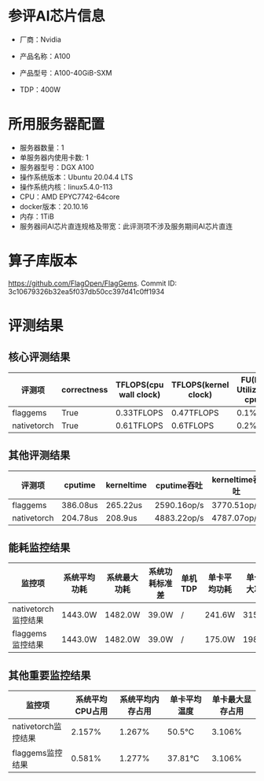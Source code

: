 # 参评AI芯片信息

* 厂商：Nvidia

* 产品名称：A100
* 产品型号：A100-40GiB-SXM
* TDP：400W

# 所用服务器配置

* 服务器数量：1
* 单服务器内使用卡数: 1
* 服务器型号：DGX A100
* 操作系统版本：Ubuntu 20.04.4 LTS
* 操作系统内核：linux5.4.0-113
* CPU：AMD EPYC7742-64core
* docker版本：20.10.16
* 内存：1TiB
* 服务器间AI芯片直连规格及带宽：此评测项不涉及服务期间AI芯片直连

# 算子库版本

https://github.com/FlagOpen/FlagGems. Commit ID: 3c10679326b32ea5f037db50cc397d41c0ff1934

# 评测结果

## 核心评测结果

| 评测项  | correctness | TFLOPS(cpu wall clock) | TFLOPS(kernel clock) | FU(FLOPS Utilization)-cputime | FU-kerneltime |
| ---- | -------------- | -------------- | ------------ | ------ | ----- |
| flaggems | True    | 0.33TFLOPS       | 0.47TFLOPS        | 0.1% | 0.15% |
| nativetorch | True    | 0.61TFLOPS      | 0.6TFLOPS      | 0.2%      | 0.19%    |

## 其他评测结果

| 评测项  | cputime | kerneltime | cputime吞吐 | kerneltime吞吐 | 无预热时延 | 预热后时延 |
| ---- | -------------- | -------------- | ------------ | ------------ | -------------- | -------------- |
| flaggems | 386.08us       | 265.22us        | 2590.16op/s | 3770.51op/s | 3066398.64us | 252.55us |
| nativetorch | 204.78us       | 208.9us        | 4883.22op/s | 4787.07op/s | 9292.98us | 142.41us |

## 能耗监控结果

| 监控项  | 系统平均功耗  | 系统最大功耗  | 系统功耗标准差 | 单机TDP | 单卡平均功耗 | 单卡最大功耗 | 单卡功耗标准差 | 单卡TDP |
| ---- | ------- | ------- | ------- | ----- | ------------ | ------------ | ------------- | ----- |
| nativetorch监控结果 | 1443.0W | 1482.0W | 39.0W   | /     | 241.6W       | 315.0W      | 59.59W        | 400W  |
| flaggems监控结果 | 1443.0W | 1482.0W | 39.0W   | /     | 175.0W       | 198.0W      | 28.93W        | 400W  |

## 其他重要监控结果

| 监控项  | 系统平均CPU占用 | 系统平均内存占用 | 单卡平均温度 | 单卡最大显存占用 |
| ---- | --------- | -------- | ------------ | -------------- |
| nativetorch监控结果 | 2.157%    | 1.267%   | 50.5°C       | 3.106%        |
| flaggems监控结果 | 0.581%    | 1.277%   | 37.81°C       | 3.106%        |
